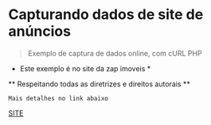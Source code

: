 # Capturando dados de site de anúncios

> Exemplo de captura de dados online, com cURL PHP

* Este exemplo é no site da zap imoveis *

** Respeitando todas as diretrizes e direitos autorais **

`Mais detalhes no link abaixo`

[SITE](https://www.zapimoveis.com.br/)

